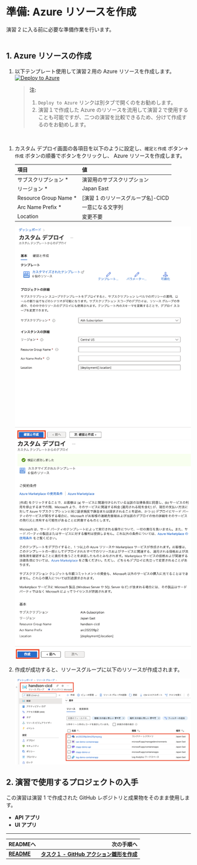 # 準備: Azure リソースを作成
演習 2 に入る前に必要な準備作業を行います。
<br><br>

## 1. Azure リソースの作成

1. 以下テンプレート使用して演習２用の Azure リソースを作成します。  
    [![Deploy to Azure](https://aka.ms/deploytoazurebutton)](https://portal.azure.com/#create/Microsoft.Template/uri/https%3A%2F%2Fraw.githubusercontent.com%2Fk-in%2Fcontainers-cicd-handson-tutorial%2Fjson_template%2Fmain.json)
    > **注:** 
    > 1. `Deploy to Azure` リンクは別タブで開くのをお勧めします。
    > 2. 演習１で作成した Azure のリソースを流用して演習２で使用することも可能ですが、二つの演習を比較できるため、分けて作成するのをお勧めします。  

<br>

1. カスタム デプロイ画面の各項目を以下のように設定し、`確定と作成` ボタン-> `作成` ボタンの順番でボタンをクリックし、 Azure リソースを作成します。
    
    |  項目  |  値  |
    | ---- | ---- |   
    | サブスクリプション * | 演習用のサブスクリプション |
    | リージョン * | Japan East |
    | Resource Group Name * | [演習 1 のリソースグループ名]-CICD|
    | Arc Name Prefix * | 一意になる文字列|
    | Location | 変更不要 |

    <img src="../images/P2-00-01.png" width="700">
    <img src="../images/P2-00-02.png" width="700">

1. 作成が成功すると、リソースグループに以下のリソースが作成されます。

    <img src="../images/P2-00-03.png" width="700">

## 2. 演習で使用するプロジェクトの入手
この演習は演習 1 で作成された GitHub レポジトリと成果物をそのまま使用します。

- **API アプリ** 
- **UI アプリ**

---
| READMEへ | 次の手順へ |
|:---|---:|
| [**README**](../README.md)  | [**タスク１ - GitHub アクション雛形を作成**](P2-01.md) |